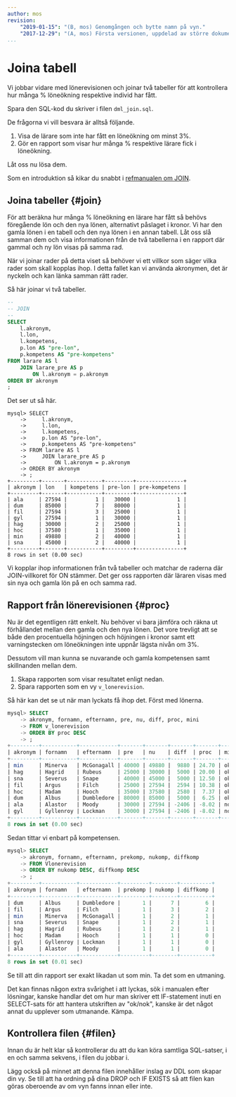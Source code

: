 ```yaml
---
author: mos
revision:
    "2019-01-15": "(B, mos) Genomgången och bytte namn på vyn."
    "2017-12-29": "(A, mos) Första versionen, uppdelad av större dokument."
...
```

Joina tabell
==================================

Vi jobbar vidare med lönerevisionen och joinar två tabeller för att kontrollera hur många % löneökning respektive individ har fått.

Spara den SQL-kod du skriver i filen `dml_join.sql`.

De frågorna vi vill besvara är alltså följande.

1. Visa de lärare som inte har fått en löneökning om minst 3%.
1. Gör en rapport som visar hur många % respektive lärare fick i löneökning.

Låt oss nu lösa dem.

Som en introduktion så kikar du snabbt i [refmanualen om JOIN](https://dev.mysql.com/doc/refman/8.0/en/join.html).



Joina tabeller {#join}
----------------------------------

För att beräkna hur många % löneökning en lärare har fått så behövs föregående lön och den nya lönen, alternativt påslaget i kronor. Vi har den gamla lönen i en tabell och den nya lönen i en annan tabell. Låt oss slå samman dem och visa informationen från de två tabellerna i en rapport där gammal och ny lön visas på samma rad.

När vi joinar rader på detta viset så behöver vi ett villkor som säger vilka rader som skall kopplas ihop. I detta fallet kan vi använda akronymen, det är nyckeln och kan länka samman rätt rader.

Så här joinar vi två tabeller.

```sql
--
-- JOIN
--
SELECT
    l.akronym,
    l.lon,
    l.kompetens,
    p.lon AS "pre-lon",
    p.kompetens AS "pre-kompetens"
FROM larare AS l
    JOIN larare_pre AS p
        ON l.akronym = p.akronym
ORDER BY akronym
;
```

Det ser ut så här.

```text
mysql> SELECT
    ->     l.akronym,
    ->     l.lon,
    ->     l.kompetens,
    ->     p.lon AS "pre-lon",
    ->     p.kompetens AS "pre-kompetens"
    -> FROM larare AS l
    ->     JOIN larare_pre AS p
    ->         ON l.akronym = p.akronym
    -> ORDER BY akronym
    -> ;
+---------+-------+-----------+---------+---------------+
| akronym | lon   | kompetens | pre-lon | pre-kompetens |
+---------+-------+-----------+---------+---------------+
| ala     | 27594 |         1 |   30000 |             1 |
| dum     | 85000 |         7 |   80000 |             1 |
| fil     | 27594 |         3 |   25000 |             1 |
| gyl     | 27594 |         1 |   30000 |             1 |
| hag     | 30000 |         2 |   25000 |             1 |
| hoc     | 37580 |         1 |   35000 |             1 |
| min     | 49880 |         2 |   40000 |             1 |
| sna     | 45000 |         2 |   40000 |             1 |
+---------+-------+-----------+---------+---------------+
8 rows in set (0.00 sec)
```

Vi kopplar ihop informationen från två tabeller och matchar de raderna där JOIN-villkoret för ON stämmer. Det ger oss rapporten där läraren visas med sin nya och gamla lön på en och samma rad.



Rapport från lönerevisionen {#proc}
----------------------------------

Nu är det egentligen rätt enkelt. Nu behöver vi bara jämföra och räkna ut förhållandet mellan den gamla och den nya lönen. Det vore trevligt att se både den procentuella höjningen och höjningen i kronor samt ett varningstecken om löneökningen inte uppnår lägsta nivån om 3%.

Dessutom vill man kunna se nuvarande och gamla kompetensen samt skillnanden mellan dem.

1. Skapa rapporten som visar resultatet enligt nedan.
1. Spara rapporten som en vy `v_lonerevision`.

Så här kan det se ut när man lyckats få ihop det. Först med lönerna.

```sql
mysql> SELECT
    -> akronym, fornamn, efternamn, pre, nu, diff, proc, mini
    -> FROM v_lonerevision
    -> ORDER BY proc DESC
    -> ;
+---------+-----------+------------+-------+-------+-------+-------+------+
| akronym | fornamn   | efternamn  | pre   | nu    | diff  | proc  | mini |
+---------+-----------+------------+-------+-------+-------+-------+------+
| min     | Minerva   | McGonagall | 40000 | 49880 |  9880 | 24.70 | ok   |
| hag     | Hagrid    | Rubeus     | 25000 | 30000 |  5000 | 20.00 | ok   |
| sna     | Severus   | Snape      | 40000 | 45000 |  5000 | 12.50 | ok   |
| fil     | Argus     | Filch      | 25000 | 27594 |  2594 | 10.38 | ok   |
| hoc     | Madam     | Hooch      | 35000 | 37580 |  2580 |  7.37 | ok   |
| dum     | Albus     | Dumbledore | 80000 | 85000 |  5000 |  6.25 | ok   |
| ala     | Alastor   | Moody      | 30000 | 27594 | -2406 | -8.02 | nok  |
| gyl     | Gyllenroy | Lockman    | 30000 | 27594 | -2406 | -8.02 | nok  |
+---------+-----------+------------+-------+-------+-------+-------+------+
8 rows in set (0.00 sec)
```

Sedan tittar vi enbart på kompetensen.

```sql
mysql> SELECT
    -> akronym, fornamn, efternamn, prekomp, nukomp, diffkomp
    -> FROM Vlonerevision
    -> ORDER BY nukomp DESC, diffkomp DESC
    -> ;
+---------+-----------+------------+---------+--------+----------+
| akronym | fornamn   | efternamn  | prekomp | nukomp | diffkomp |
+---------+-----------+------------+---------+--------+----------+
| dum     | Albus     | Dumbledore |       1 |      7 |        6 |
| fil     | Argus     | Filch      |       1 |      3 |        2 |
| min     | Minerva   | McGonagall |       1 |      2 |        1 |
| sna     | Severus   | Snape      |       1 |      2 |        1 |
| hag     | Hagrid    | Rubeus     |       1 |      2 |        1 |
| hoc     | Madam     | Hooch      |       1 |      1 |        0 |
| gyl     | Gyllenroy | Lockman    |       1 |      1 |        0 |
| ala     | Alastor   | Moody      |       1 |      1 |        0 |
+---------+-----------+------------+---------+--------+----------+
8 rows in set (0.01 sec)
```

Se till att din rapport ser exakt likadan ut som min. Ta det som en utmaning. 

Det kan finnas någon extra svårighet i att lyckas, sök i manualen efter lösningar, kanske handlar det om hur man skriver ett IF-statement inuti en SELECT-sats för att hantera utskriften av "ok/nok", kanske är det något annat du upplever som utmanande. Kämpa.



Kontrollera filen {#filen}
----------------------------------

Innan du är helt klar så kontrollerar du att du kan köra samtliga SQL-satser, i en och samma sekvens, i filen du jobbar i.

Lägg också på minnet att denna filen innehåller inslag av DDL som skapar din vy. Se till att ha ordning på dina DROP och IF EXISTS så att filen kan göras oberoende av om vyn fanns innan eller inte.
